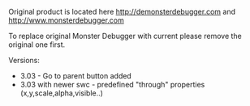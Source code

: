 
Original product is located here http://demonsterdebugger.com and http://www.monsterdebugger.com

To replace original Monster Debugger with current please remove the original one first.

Versions:
- 3.03 - Go to parent button added
- 3.03 with newer swc - predefined "through" properties (x,y,scale,alpha,visible..)
